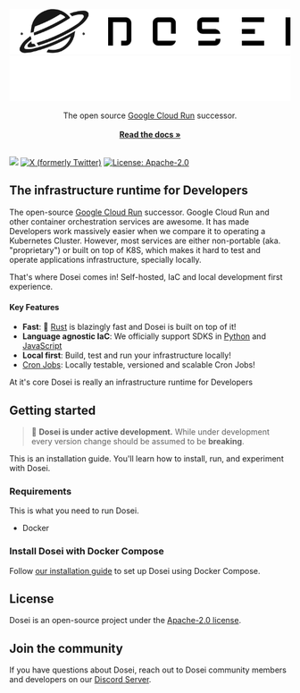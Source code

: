 <p align="center">
    <img alt="dosei-logo" src=".github/assets/logo.svg#gh-light-mode-only">
    <img alt="dosei-logo" src=".github/assets/logo-white.svg#gh-dark-mode-only">
</p>

[//]: # (<h3 align="center">Dosei</h3>)
<p align="center">
The open source <a href="https://cloud.google.com/run"> Google Cloud Run</a> successor.<br/>
<br />
<a href="https://dosei.ai/docs"><strong>Read the docs »</strong></a>
<br />
<br />
</p>

[![](https://img.shields.io/discord/1144175748559683615?logo=discord&logoColor=7289DA&label=Discord)](https://discord.com/invite/BP5aUkhcAh)
[![X (formerly Twitter)](https://img.shields.io/twitter/follow/dosei_ai?style=flat&logo=x)](https://x.com/dosei_ai)
[![License: Apache-2.0](https://img.shields.io/badge/license-Apache--2.0-white)](https://www.apache.org/licenses/LICENSE-2.0)

## The infrastructure runtime for Developers

The open-source [Google Cloud Run](https://cloud.google.com/run) successor. Google Cloud Run and other container orchestration services are awesome. It has made Developers work massively easier when we compare it
to operating a Kubernetes Cluster. However, most services are either non-portable (aka. "proprietary") or built on top of K8S, which makes it hard to test and operate applications infrastructure, specially locally.

That's where Dosei comes in! Self-hosted, IaC and local development first experience.

#### Key Features

- **Fast**: 🦀 [Rust](https://www.rust-lang.org/) is blazingly fast and Dosei is built on top of it!
- **Language agnostic IaC**: We officially support SDKS in [Python](https://github.com/doseiai/python-sdk) and [JavaScript](https://github.com/doseiai/javascript-sdk)
- **Local first**: Build, test and run your infrastructure locally!
- [Cron Jobs](https://dosei.ai/docs/cron-jobs): Locally testable, versioned and scalable Cron Jobs! 

At it's core Dosei is really an infrastructure runtime for Developers

## Getting started
> 🚨 **Dosei is under active development.** While under development every version change should be assumed to be **breaking**.

This is an installation guide. You'll learn how to install, run, and experiment with Dosei.

### Requirements

This is what you need to run Dosei.

- Docker

### Install Dosei with Docker Compose

Follow [our installation guide](https://dosei.ai/docs/getting-started) to set up Dosei using Docker Compose.

## License

Dosei is an open-source project under the [Apache-2.0 license](LICENSE).

## Join the community

If you have questions about Dosei, reach out to Dosei community members and developers on our [Discord Server](https://discord.com/invite/BP5aUkhcAh).
